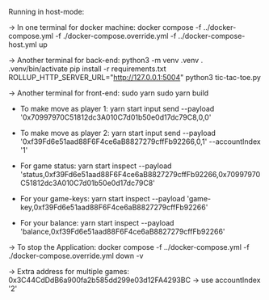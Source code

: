 Running in host-mode:

-> In one terminal for docker machine: 
docker compose -f ../docker-compose.yml -f ./docker-compose.override.yml -f ../docker-compose-host.yml up

-> Another terminal for back-end:
python3 -m venv .venv
. .venv/bin/activate
pip install -r requirements.txt
ROLLUP_HTTP_SERVER_URL="http://127.0.0.1:5004" python3 tic-tac-toe.py

-> Another terminal for front-end:
sudo yarn
sudo yarn build

- To make move as player 1:
yarn start input send --payload '0x70997970C51812dc3A010C7d01b50e0d17dc79C8,0,0'

- To make move as player 2:
yarn start input send --payload '0xf39Fd6e51aad88F6F4ce6aB8827279cffFb92266,0,1' --accountIndex '1'

- For game status:
yarn start inspect --payload 'status,0xf39Fd6e51aad88F6F4ce6aB8827279cffFb92266,0x70997970C51812dc3A010C7d01b50e0d17dc79C8'

- For your game-keys:
yarn start inspect --payload 'game-key,0xf39Fd6e51aad88F6F4ce6aB8827279cffFb92266'

- For your balance:
yarn start inspect --payload 'balance,0xf39Fd6e51aad88F6F4ce6aB8827279cffFb92266'

-> To stop the Application:
docker compose -f ../docker-compose.yml -f ./docker-compose.override.yml down -v


-> Extra address for multiple games: 0x3C44CdDdB6a900fa2b585dd299e03d12FA4293BC -> use accountIndex '2'
